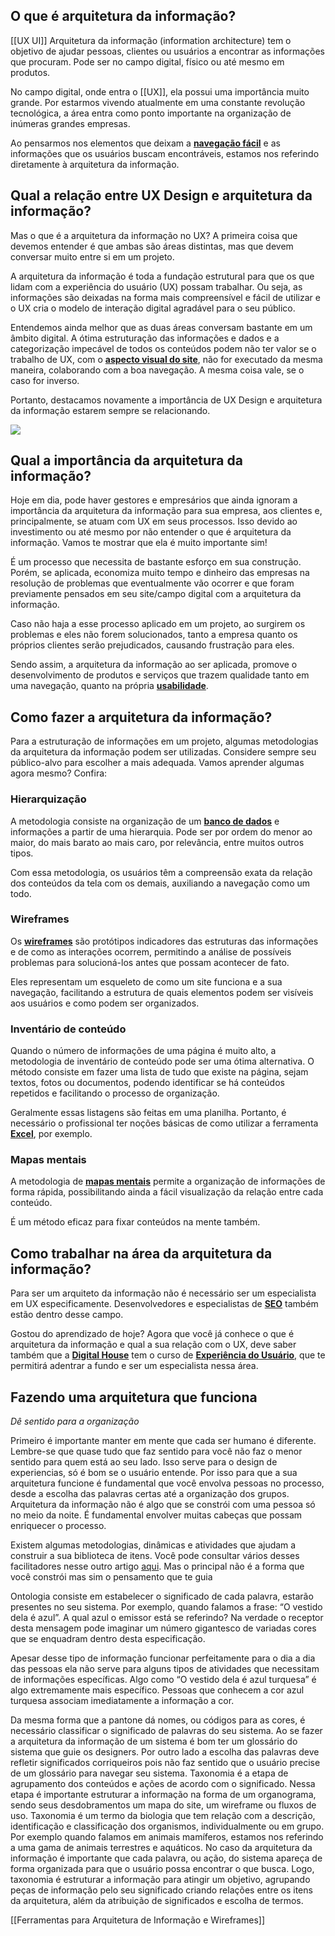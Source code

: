 ## O que é arquitetura da informação?
[[UX UI]]
Arquitetura da informação (information architecture) tem o objetivo de ajudar pessoas, clientes ou usuários a encontrar as informações que procuram. Pode ser no campo digital, físico ou até mesmo em produtos.

No campo digital, onde entra o [[UX]], ela possui uma importância muito grande. Por estarmos vivendo atualmente em uma constante revolução tecnológica, a área entra como ponto importante na organização de inúmeras grandes empresas.

Ao pensarmos nos elementos que deixam a **[navegação fácil](https://www.digitalhouse.com/br/blog/como-criar-um-design-responsivo)** e as informações que os usuários buscam encontráveis, estamos nos referindo diretamente à arquitetura da informação.

## Qual a relação entre UX Design e arquitetura da informação?

Mas o que é a arquitetura da informação no UX? A primeira coisa que devemos entender é que ambas são áreas distintas, mas que devem conversar muito entre si em um projeto.

A arquitetura da informação é toda a fundação estrutural para que os que lidam com a experiência do usuário (UX) possam trabalhar. Ou seja, as informações são deixadas na forma mais compreensível e fácil de utilizar e o UX cria o modelo de interação digital agradável para o seu público.

Entendemos ainda melhor que as duas áreas conversam bastante em um âmbito digital. A ótima estruturação das informações e dados e a categorização impecável de todos os conteúdos podem não ter valor se o trabalho de UX, com o **[aspecto visual do site](https://www.digitalhouse.com/br/blog/como-criar-um-site-amigavel-marketing)**, não for executado da mesma maneira, colaborando com a boa navegação. A mesma coisa vale, se o caso for inverso.

Portanto, destacamos novamente a importância de UX Design e arquitetura da informação estarem sempre se relacionando.

![](https://www.digitalhouse.com/assets/blog/210111180902-2p33kwk8kjt26tc0.jpg)

## Qual a importância da arquitetura da informação?

Hoje em dia, pode haver gestores e empresários que ainda ignoram a importância da arquitetura da informação para sua empresa, aos clientes e, principalmente, se atuam com UX em seus processos. Isso devido ao investimento ou até mesmo por não entender o que é arquitetura da informação. Vamos te mostrar que ela é muito importante sim!

É um processo que necessita de bastante esforço em sua construção. Porém, se aplicada, economiza muito tempo e dinheiro das empresas na resolução de problemas que eventualmente vão ocorrer e que foram previamente pensados em seu site/campo digital com a arquitetura da informação.

Caso não haja a esse processo aplicado em um projeto, ao surgirem os problemas e eles não forem solucionados, tanto a empresa quanto os próprios clientes serão prejudicados, causando frustração para eles.

Sendo assim, a arquitetura da informação ao ser aplicada, promove o desenvolvimento de produtos e serviços que trazem qualidade tanto em uma navegação, quanto na própria **[usabilidade](https://www.digitalhouse.com/br/blog/como-conduzir-um-teste-de-usabilidade)**.

## Como fazer a arquitetura da informação?

Para a estruturação de informações em um projeto, algumas metodologias da arquitetura da informação podem ser utilizadas. Considere sempre seu público-alvo para escolher a mais adequada. Vamos aprender algumas agora mesmo? Confira:

### **Hierarquização**

A metodologia consiste na organização de um **[banco de dados](https://www.digitalhouse.com/br/blog/tipos-de-banco-de-dados)** e informações a partir de uma hierarquia. Pode ser por ordem do menor ao maior, do mais barato ao mais caro, por relevância, entre muitos outros tipos.

Com essa metodologia, os usuários têm a compreensão exata da relação dos conteúdos da tela com os demais, auxiliando a navegação como um todo.

### **Wireframes**

Os **[wireframes](https://www.digitalhouse.com/br/blog/o-que-e-um-wireframe-no-ux)** são protótipos indicadores das estruturas das informações e de como as interações ocorrem, permitindo a análise de possíveis problemas para solucioná-los antes que possam acontecer de fato.

Eles representam um esqueleto de como um site funciona e a sua navegação, facilitando a estrutura de quais elementos podem ser visíveis aos usuários e como podem ser organizados.

### **Inventário de conteúdo**

Quando o número de informações de uma página é muito alto, a metodologia de inventário de conteúdo pode ser uma ótima alternativa. O método consiste em fazer uma lista de tudo que existe na página, sejam textos, fotos ou documentos, podendo identificar se há conteúdos repetidos e facilitando o processo de organização.

Geralmente essas listagens são feitas em uma planilha. Portanto, é necessário o profissional ter noções básicas de como utilizar a ferramenta **[Excel](https://www.digitalhouse.com/br/blog/dashboard-no-excel)**, por exemplo.

### **Mapas mentais**

A metodologia de **[mapas mentais](https://www.digitalhouse.com/br/blog/o-que-e-mapa-mental-e-como-fazer-um)** permite a organização de informações de forma rápida, possibilitando ainda a fácil visualização da relação entre cada conteúdo.

É um método eficaz para fixar conteúdos na mente também.

## Como trabalhar na área da arquitetura da informação?

Para ser um arquiteto da informação não é necessário ser um especialista em UX especificamente. Desenvolvedores e especialistas de **[SEO](https://www.digitalhouse.com/br/blog/entenda-o-que-e-seo-de-uma-vez-por-todas)** também estão dentro desse campo.

  
Gostou do aprendizado de hoje? Agora que você já conhece o que é arquitetura da informação e qual a sua relação com o UX, deve saber também que a **[Digital House](https://www.digitalhouse.com/br?utm_source=blog&utm_medium=post&utm_campaign=arquitetura-da-informacao)** tem o curso de [**Experiência do Usuário**,](https://www.digitalhouse.com/br/curso/experiencia-do-usuario-ux?utm_source=blog&utm_medium=post&utm_campaign=arquitetura-da-informacao) que te permitirá adentrar a fundo e ser um especialista nessa área.






















## Fazendo uma arquitetura que funciona

_Dê sentido para a organização_

Primeiro é importante manter em mente que cada ser humano é diferente. Lembre-se que quase tudo que faz sentido para você não faz o menor sentido para quem está ao seu lado. Isso serve para o design de experiencias, só é bom se o usuário entende. Por isso para que a sua arquitetura funcione é fundamental que você envolva pessoas no processo, desde a escolha das palavras certas até a organização dos grupos. Arquitetura da informação não é algo que se constrói com uma pessoa só no meio da noite. É fundamental envolver muitas cabeças que possam enriquecer o processo.

Existem algumas metodologias, dinâmicas e atividades que ajudam a construir a sua biblioteca de itens. Você pode consultar vários desses facilitadores nesse outro artigo [aqui](https://brasil.uxdesign.cc/ux-design-toolbox-ced4b7f209d0). Mas o principal não é a forma que você constrói mas sim o pensamento que te guia

Ontologia consiste em estabelecer o significado de cada palavra, estarão presentes no seu sistema. Por exemplo, quando falamos a frase: “O vestido dela é azul”. A qual azul o emissor está se referindo? Na verdade o receptor desta mensagem pode imaginar um número gigantesco de variadas cores que se enquadram dentro desta especificação.

Apesar desse tipo de informação funcionar perfeitamente para o dia a dia das pessoas ela não serve para alguns tipos de atividades que necessitam de informações específicas. Algo como “O vestido dela é azul turquesa” é algo extremamente mais específico. Pessoas que conhecem a cor azul turquesa associam imediatamente a informação a cor.

Da mesma forma que a pantone dá nomes, ou códigos para as cores, é necessário classificar o significado de palavras do seu sistema. Ao se fazer a arquitetura da informação de um sistema é bom ter um glossário do sistema que guie os designers. Por outro lado a escolha das palavras deve refletir significados corriqueiros pois não faz sentido que o usuário precise de um glossário para navegar seu sistema.
Taxonomia é a etapa de agrupamento dos conteúdos e ações de acordo com o significado. Nessa etapa é importante estruturar a informação na forma de um organograma, sendo seus desdobramentos um mapa do site, um wireframe ou fluxos de uso. Taxonomia é um termo da biologia que tem relação com a descrição, identificação e classificação dos organismos, individualmente ou em grupo. Por exemplo quando falamos em animais mamíferos, estamos nos referindo a uma gama de animais terrestres e aquáticos. No caso da arquitetura da informação é importante que cada palavra, ou ação, do sistema apareça de forma organizada para que o usuário possa encontrar o que busca. Logo, taxonomia é estruturar a informação para atingir um objetivo, agrupando peças de informação pelo seu significado criando relações entre os itens da arquitetura, além da atribuição de significados e escolha de termos.


[[Ferramentas para Arquitetura de Informação e Wireframes]]
